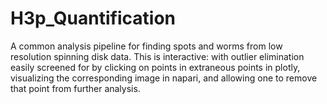 # H3p_Quantification
A common analysis pipeline for finding spots and worms from low resolution spinning disk data.  This is interactive:  with outlier elimination easily screened for by clicking on points in extraneous points in plotly, visualizing the corresponding image in napari, and allowing one to remove that point from further analysis.
